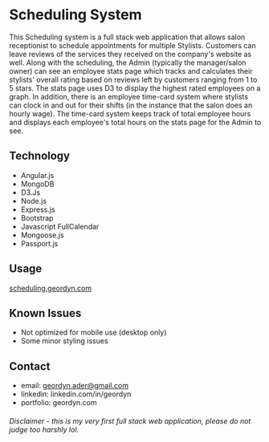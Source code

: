 # Scheduling System
This Scheduling system is a full stack web application that allows salon receptionist to schedule appointments for multiple Stylists. Customers can leave reviews of the services they received on the company's website as well. Along with the scheduling, the Admin (typically the manager/salon owner) can see an employee stats page which tracks and calculates their stylists' overall rating based on reviews left by customers ranging from 1 to 5 stars. The stats page uses D3 to display the highest rated employees on a graph. In addition, there is an employee time-card system where stylists can clock in and out for their shifts (in the instance that the salon does an hourly wage). The time-card system keeps track of total employee hours and displays each employee's total hours on the stats page for the Admin to see.

## Technology
* Angular.js
* MongoDB
* D3.Js
* Node.js
* Express.js
* Bootstrap
* Javascript FullCalendar
* Mongoose.js
* Passport.js

## Usage
[scheduling.geordyn.com]("http://scheduling.geordyn.com")


## Known Issues
* Not optimized for mobile use (desktop only)
* Some minor styling issues

## Contact
* email: geordyn.ader@gmail.com
* linkedin: linkedin.com/in/geordyn
* portfolio: geordyn.com

###### Disclaimer - this is my very first full stack web application, please do not judge too harshly lol.
